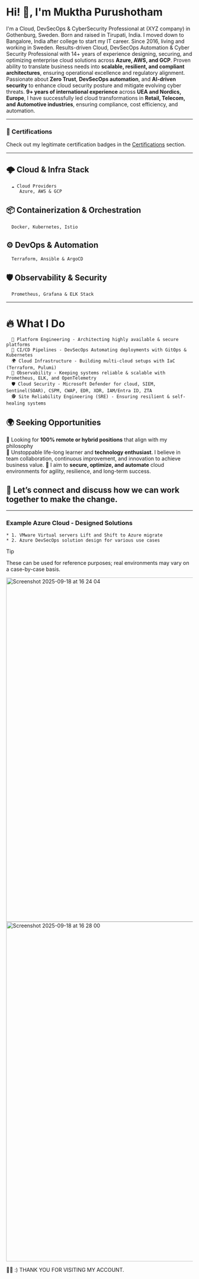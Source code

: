 # Hi! 👋, I'm Muktha Purushotham

I'm a Cloud, DevSecOps & CyberSecurity Professional at (XYZ company) in Gothenburg, Sweden. Born and raised in Tirupati, India. I moved down to Bangalore, India after college to start my IT career. Since 2016, living and working in Sweden.
Results-driven Cloud, DevSecOps Automation & Cyber Security Professional with 14+ years of experience designing, securing, and optimizing enterprise cloud solutions across **Azure, AWS, and GCP**. Proven ability to translate business needs into **scalable, resilient, and compliant architectures**, ensuring operational excellence and regulatory alignment.
Passionate about **Zero Trust**, **DevSecOps automation**, and **AI-driven security** to enhance cloud security posture and mitigate evolving cyber threats.
**9+ years of international experience** across **UEA and Nordics, Europe**, I have successfully led cloud transformations in **Retail, Telecom, and Automotive industries**, ensuring compliance, cost efficiency, and automation.

---

### 📜 Certifications  
Check out my legitimate certification badges in the [Certifications](#) section.


---

## 🌩️ Cloud & Infra Stack
      ☁️ Cloud Providers
         Azure, AWS & GCP
## 📦 Containerization & Orchestration
      Docker, Kubernetes, Istio
## ⚙️ DevOps & Automation
      Terraform, Ansible & ArgoCD
## 🛡 Observability & Security
      Prometheus, Grafana & ELK Stack
----

# 🔥 What I Do

      💾 Platform Engineering - Architecting highly available & secure platforms
      🚀 CI/CD Pipelines - DevSecOps Automating deployments with GitOps & Kubernetes
      🌍 Cloud Infrastructure - Building multi-cloud setups with IaC (Terraform, Pulumi)
      🔬 Observability - Keeping systems reliable & scalable with Prometheus, ELK, and OpenTelemetry
      🛡 Cloud Security - Microsoft Defender for cloud, SIEM, Sentinel(SOAR), CSPM, CWAP, EDR, XDR, IAM/Entra ID, ZTA
      🕵️ Site Reliability Engineering (SRE) - Ensuring resilient & self-healing systems


## 🌍 Seeking Opportunities
🔹 Looking for **100% remote or hybrid positions** that align with my philosophy  
🔹 Unstoppable life-long learner and **technology enthusiast**. I believe in team collaboration, continuous improvement, and innovation to achieve business value.
🔹 I aim to **secure, optimize, and automate** cloud environments for agility, resilience, and long-term success.

## 💬  Let’s connect and discuss how we can work together to make the change.

----

### Example Azure Cloud - Designed Solutions 
    * 1. VMware Virtual servers Lift and Shift to Azure migrate
    * 2. Azure DevSecOps solution design for various use cases

>[!TIP]
These can be used for reference purposes; real environments may vary on a case-by-case basis.



<img width="1859" height="927" alt="Screenshot 2025-09-18 at 16 24 04" src="https://github.com/user-attachments/assets/49102bd2-bc47-4c23-bdd8-14cf0a6fe365" />

<img width="1878" height="915" alt="Screenshot 2025-09-18 at 16 28 00" src="https://github.com/user-attachments/assets/e314ee53-9555-4444-8fa1-8bcf5bec8fc7" />


👨‍💻 :) THANK YOU FOR VISITING MY ACCOUNT.
